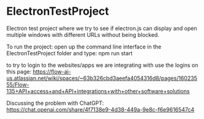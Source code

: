 # ElectronTestProject
Electron test project where we try to see if electron.js can display and open multiple windows with different URLs without being blocked.  



To run the project:
open up the command line interface in the ElectronTestProject folder and type: npm run start


to try to login to the websites/apps we are integrating with use the logins on this page: https://flow-ai-us.atlassian.net/wiki/spaces/~63b326cbd3aeefa4054316d8/pages/16023555/Flow-135+API+access+and+API+integrations+with+other+software+solutions


Discussing the problem with ChatGPT:
https://chat.openai.com/share/4f7138e9-4d38-449a-9e8c-f6e9616547c4
